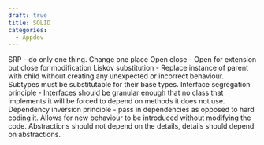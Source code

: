 ```yaml
---
draft: true
title: SOLID
categories:
  - Appdev
---
```

SRP - do only one thing. Change one place
Open close - Open for extension but close for modification
Liskov substitution  - Replace instance of parent with child without creating any unexpected or incorrect behaviour. Subtypes must be substitutable for their base types.
Interface segregation principle - Interfaces should be granular enough that no class that implements it will be forced to depend on methods it does not use.
Dependency inversion principle -  pass in dependencies as opposed to hard coding it. Allows for new behaviour to be introduced without modifying the code. Abstractions should not depend on the details, details should depend on abstractions.
